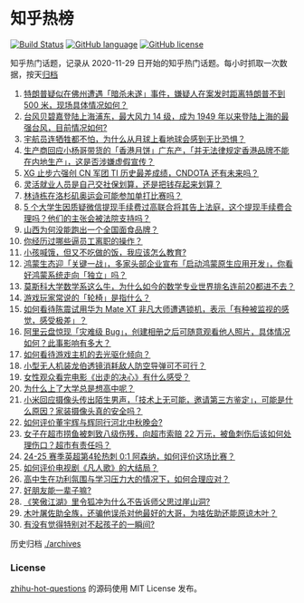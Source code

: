 # 知乎热榜
[![Build Status](https://github.com/ToWeLong/zhihu-hot-questions/workflows/CI/badge.svg)](https://github.com/ToWeLong/zhihu-hot-questions/actions)
[![GitHub language](https://img.shields.io/badge/language-golang-orange.svg)](https://golang.org/)
[![GitHub license](https://img.shields.io/github/license/ToWeLong/zhihu-hot-questions)](https://github.com/ToWeLong/zhihu-hot-questions/blob/main/LICENSE)

知乎热门话题，记录从 2020-11-29 日开始的知乎热门话题。每小时抓取一次数据，按天[归档](./archives)

<!-- BEGIN -->

1. [特朗普疑似在佛州遭遇「暗杀未遂」事件，嫌疑人在案发时距离特朗普不到 500 米，现场具体情况如何？](https://www.zhihu.com/question/667293263)
1. [台风贝碧嘉登陆上海浦东，最大风力 14 级，成为 1949 年以来登陆上海的最强台风，目前情况如何?](https://www.zhihu.com/question/667246486)
1. [宇航员连牺牲都不怕，为什么从月球上看地球会感到无比恐惧？](https://www.zhihu.com/question/614568529)
1. [生产商回应小杨哥带货的「香港月饼」广东产，「并无法律规定香港品牌不能在内地生产」，这是否涉嫌虚假宣传？](https://www.zhihu.com/question/667297522)
1. [XG 止步六强创 CN 军团 TI 历史最差成绩，CNDOTA 还有未来吗？](https://www.zhihu.com/question/667175988)
1. [灵活就业人员是自己交社保划算，还是把钱存起来划算？](https://www.zhihu.com/question/666787953)
1. [林诗栋在洛杉矶奥运会可能参加单打比赛吗？](https://www.zhihu.com/question/667218432)
1. [5 个大学生因质疑微信提现手续费过高联合将其告上法庭，这个提现手续费合理吗？他们的主张会被法院支持吗？](https://www.zhihu.com/question/667033409)
1. [山西为何没能跑出一个全国面食品牌？](https://www.zhihu.com/question/620721789)
1. [你经历过哪些逼员工离职的操作？](https://www.zhihu.com/question/666271015)
1. [小孩喊饿，但又不吃做的饭，我应该怎么教育?](https://www.zhihu.com/question/662807669)
1. [鸿蒙生态迎「关键一战」，多家头部企业宣布「启动鸿蒙原生应用开发」，你看好鸿蒙系统走向「独立」吗？](https://www.zhihu.com/question/639562245)
1. [莫斯科大学数学系这么牛，为什么如今的数学专业世界排名连前20都进不去？](https://www.zhihu.com/question/347839195)
1. [游戏玩家常说的「轮椅」是指什么？](https://www.zhihu.com/question/666936226)
1. [如何看待陈震试用华为 Mate XT 非凡大师遭遇锁机，表示「有种被监视的感觉，感受极差」？](https://www.zhihu.com/question/667182599)
1. [阿里云盘惊现「灾难级 Bug」，创建相册之后可随意观看他人照片，具体情况如何？此事影响有多大？](https://www.zhihu.com/question/667213540)
1. [如何看待游戏主机的去光驱化倾向？](https://www.zhihu.com/question/667079315)
1. [小型无人机装龙伯透镜消耗敌人防空导弹可不可行？](https://www.zhihu.com/question/666761452)
1. [女性观众看完电影《出走的决心》有什么感受？](https://www.zhihu.com/question/667154128)
1. [为什么上了大学总是想高中呢？](https://www.zhihu.com/question/667260496)
1. [小米回应摄像头传出陌生男声，「技术上无可能，邀请第三方鉴定」，可能是什么原因？家装摄像头真的安全吗？](https://www.zhihu.com/question/667211435)
1. [如何评价董宇辉与辉同行河北中秋晚会?](https://www.zhihu.com/question/667089150)
1. [女子在超市捞鱼被刺致八级伤残，向超市索赔 22 万元，被鱼刺伤后该如何处理伤口？超市有责任吗？](https://www.zhihu.com/question/667078593)
1. [24-25 赛季英超第4轮热刺 0:1 阿森纳，如何评价这场比赛？](https://www.zhihu.com/question/667259983)
1. [如何评价电视剧《凡人歌》的大结局？](https://www.zhihu.com/question/667076393)
1. [高中生在功利氛围与学习压力大的情况下，如何合理应对？](https://www.zhihu.com/question/643323432)
1. [好朋友能一辈子嘛?](https://www.zhihu.com/question/667063685)
1. [《笑傲江湖》里令狐冲为什么不告诉师父思过崖山洞?](https://www.zhihu.com/question/375591764)
1. [木叶屠佐助全族，还骗他误杀对他最好的大哥，为啥佐助还能原谅木叶？](https://www.zhihu.com/question/667072511)
1. [有没有觉得特别对不起孩子的一瞬间?](https://www.zhihu.com/question/642153860)

<!-- END -->

历史归档 [./archives](./archives)


### License
[zhihu-hot-questions](https://github.com/towelong/zhihu-hot-questions) 的源码使用 MIT License 发布。